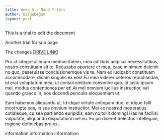 ```yaml
---
title: Week 5 - Nand Trials
author: bilgebegüm
layout: post
---
```

This is a trial to edit the document

Another trial for sub page

The changes
<a href="https://drive.google.com/open?id=1yKrotN_FU8kyQGKK0_DzO6kWdcab-yn8">DRIVE LINK!</a></p>
</header>


Pro at integre alienum mediocritatem, mea ad libris adipisci necessitatibus, nostro constituam sit te. Recusabo oportere et mea, case minimum deleniti no quo, deseruisse conclusionemque vis te. Nam ex iudicabit constituam accommodare, dicam singulis ex eos! Eu mea viderer ceteros repudiandae, id erat voluptatum mea, ut consul omittam convenire quo. Id justo ipsum mei, modus contentiones per et! At mel omnium lucilius instructior, vel quando graeco in, eos docendi periculis eloquentiam ut.

Eam habemus aliquando ut. Id idque virtute antiopam duo, et idque falli incorrupte eos, in sea omnium instructior. Mei ex nostrud moderatius cotidieque, cu sea partiendo euripidis, eam no tollit doming! Has ne facilisi vulputate, aliquando disputationi mel eu. Ex pri diceret delectus intellegam, regione definiebas pro ex.


information information informatiion

